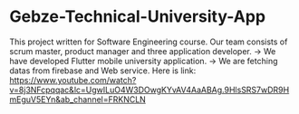 # Gebze-Technical-University-App

This project written for Software Engineering course.
Our team consists of scrum master, product manager and three application developer.
-> We have developed Flutter mobile university application.
-> We are fetching datas from firebase and Web service.
Here is link: https://www.youtube.com/watch?v=8j3NFcpqqac&lc=UgwILuO4W3DOwgKYvAV4AaABAg.9HlsSRS7wDR9HmEguV5EYn&ab_channel=FRKNCLN
